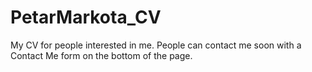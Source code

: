 # PetarMarkota_CV
My CV for people interested in me.
People can contact me soon with a Contact Me form on the bottom of the page.
